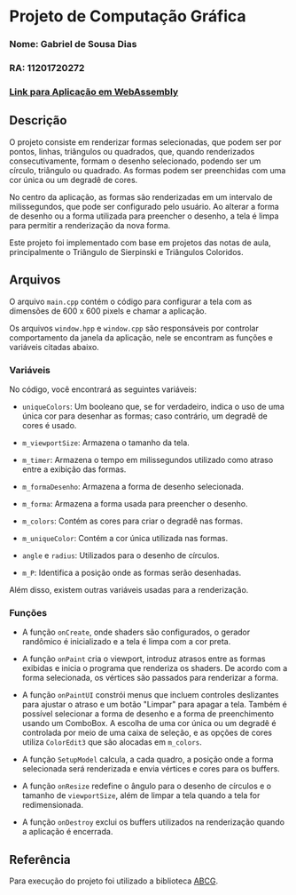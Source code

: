 # Projeto de Computação Gráfica

### Nome: Gabriel de Sousa Dias
### RA: 11201720272

### [Link para Aplicação em WebAssembly](https://sdias22.github.io/CG_3Q23_Ativ1/)

## Descrição

O projeto consiste em renderizar formas selecionadas, que podem ser por pontos, linhas, triângulos ou quadrados, que, quando renderizados consecutivamente, formam o desenho selecionado, podendo ser um círculo, triângulo ou quadrado. As formas podem ser preenchidas com uma cor única ou um degradê de cores.

No centro da aplicação, as formas são renderizadas em um intervalo de milissegundos, que pode ser configurado pelo usuário. Ao alterar a forma de desenho ou a forma utilizada para preencher o desenho, a tela é limpa para permitir a renderização da nova forma.

Este projeto foi implementado com base em projetos das notas de aula, principalmente o Triângulo de Sierpinski e Triângulos Coloridos.

## Arquivos

O arquivo `main.cpp` contém o código para configurar a tela com as dimensões de 600 x 600 pixels e chamar a aplicação.

Os arquivos `window.hpp` e `window.cpp` são responsáveis por controlar comportamento da janela da aplicação, nele se encontram as funções e variáveis citadas abaixo. 

### Variáveis

No código, você encontrará as seguintes variáveis:

- `uniqueColors`: Um booleano que, se for verdadeiro, indica o uso de uma única cor para desenhar as formas; caso contrário, um degradê de cores é usado.

- `m_viewportSize`: Armazena o tamanho da tela.

- `m_timer`: Armazena o tempo em milissegundos utilizado como atraso entre a exibição das formas.

- `m_formaDesenho`: Armazena a forma de desenho selecionada.

- `m_forma`: Armazena a forma usada para preencher o desenho.

- `m_colors`: Contém as cores para criar o degradê nas formas.

- `m_uniqueColor`: Contém a cor única utilizada nas formas.

- `angle` e `radius`: Utilizados para o desenho de círculos.

- `m_P`: Identifica a posição onde as formas serão desenhadas.

Além disso, existem outras variáveis usadas para a renderização.

### Funções

- A função `onCreate`, onde shaders são configurados, o gerador randômico é inicializado e a tela é limpa com a cor preta.

- A função `onPaint` cria o viewport, introduz atrasos entre as formas exibidas e inicia o programa que renderiza os shaders. De acordo com a forma selecionada, os vértices são passados para renderizar a forma.

- A função `onPaintUI` constrói menus que incluem controles deslizantes para ajustar o atraso e um botão "Limpar" para apagar a tela. Também é possível selecionar a forma de desenho e a forma de preenchimento usando um ComboBox. A escolha de uma cor única ou um degradê é controlada por meio de uma caixa de seleção, e as opções de cores utiliza `ColorEdit3` que são alocadas em `m_colors`.

- A função `SetupModel` calcula, a cada quadro, a posição onde a forma selecionada será renderizada e envia vértices e cores para os buffers.

- A função `onResize` redefine o ângulo para o desenho de círculos e o tamanho de `viewportSize`, além de limpar a tela quando a tela for redimensionada.

- A função `onDestroy` exclui os buffers utilizados na renderização quando a aplicação é encerrada.

## Referência

Para execução do projeto foi utilizado a biblioteca [ABCG](https://github.com/hbatagelo/abcg).
